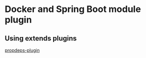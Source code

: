 # Docker and Spring Boot module plugin

## Using extends plugins
[propdeps-plugin](https://github.com/spring-projects/gradle-plugins/tree/master/propdeps-plugin)